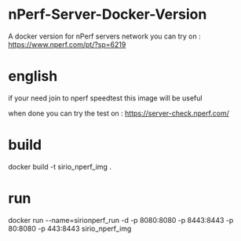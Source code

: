 # nPerf-Server-Docker-Version
A docker version for nPerf servers network
you can try on :  https://www.nperf.com/pt/?sp=6219

# english
if your need join to nperf speedtest
this image will be useful

when done you can try the test on : 
https://server-check.nperf.com/


# build 
docker  build  -t  sirio_nperf_img  .

# run
docker run --name=sirionperf_run -d -p 8080:8080 -p 8443:8443 -p 80:8080 -p 443:8443  sirio_nperf_img 

